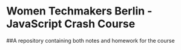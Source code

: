 # Women Techmakers Berlin - JavaScript Crash Course

##A repository containing both notes and homework for the course
